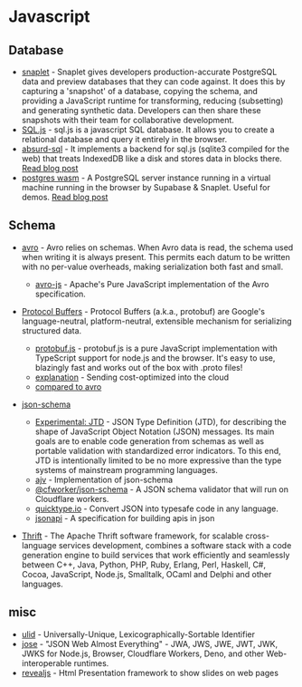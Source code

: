 # Javascript

## Database

- [snaplet](https://docs.snaplet.dev/) - Snaplet gives developers production-accurate PostgreSQL data and preview databases that they can code against. It does this by capturing a 'snapshot' of a database, copying the schema, and providing a JavaScript runtime for transforming, reducing (subsetting) and generating synthetic data. Developers can then share these snapshots with their team for collaborative development.
- [SQL.js](https://sql.js.org/#/) - sql.js is a javascript SQL database. It allows you to create a relational database and query it entirely in the browser.
- [absurd-sql](https://github.com/jlongster/absurd-sql) - It implements a backend for sql.js (sqlite3 compiled for the web) that treats IndexedDB like a disk and stores data in blocks there. [Read blog post](https://jlongster.com/future-sql-web)
- [postgres wasm](https://github.com/snaplet/postgres-wasm) - A PostgreSQL server instance running in a virtual machine running in the browser
by Supabase & Snaplet. Useful for demos. [Read blog post](https://supabase.com/blog/postgres-wasm)

## Schema

- [avro](https://avro.apache.org/docs/) - Avro relies on schemas. When Avro data is read, the schema used when writing it is always present. This permits each datum to be written with no per-value overheads, making serialization both fast and small.
  - [avro-js](https://www.npmjs.com/package/avro-js) - Apache's Pure JavaScript implementation of the Avro specification.

- [Protocol Buffers](https://github.com/protocolbuffers/protobuf) - Protocol Buffers (a.k.a., protobuf) are Google's language-neutral, platform-neutral, extensible mechanism for serializing structured data.
  - [protobuf.js](https://github.com/protobufjs/protobuf.js/) - protobuf.js is a pure JavaScript implementation with TypeScript support for node.js and the browser. It's easy to use, blazingly fast and works out of the box with .proto files!
  - [explanation](https://blog.basyskom.com/2020/protobuf-for-iot) - Sending cost-optimized into the cloud
  - [compared to avro](https://blog.basyskom.com/2021/what-is-apache-avro-compared-to-protobuf)

- [json-schema](https://json-schema.org/)
  - [Experimental: JTD](https://jsontypedef.com/) - JSON Type Definition (JTD), for describing the shape of JavaScript Object Notation (JSON) messages. Its main goals are to enable code generation from schemas as well as portable validation with standardized error indicators. To this end, JTD is intentionally limited to be no more expressive than the type systems of mainstream programming languages.
  - [ajv](https://github.com/ajv-validator/ajv) - Implementation of json-schema
  - [@cfworker/json-schema](https://github.com/cfworker/cfworker/blob/main/packages/json-schema/README.md) - A JSON schema validator that will run on Cloudflare workers.
  - [quicktype.io](https://quicktype.io/) - Convert JSON into typesafe code in any language.
  - [jsonapi](https://jsonapi.org/) - A specification for building apis in json

- [Thrift](https://thrift.apache.org/) - The Apache Thrift software framework, for scalable cross-language services development, combines a software stack with a code generation engine to build services that work efficiently and seamlessly between C++, Java, Python, PHP, Ruby, Erlang, Perl, Haskell, C#, Cocoa, JavaScript, Node.js, Smalltalk, OCaml and Delphi and other languages.


## misc

- [ulid](https://github.com/ulid) - Universally-Unique, Lexicographically-Sortable Identifier
- [jose](https://github.com/panva/jose) - "JSON Web Almost Everything" - JWA, JWS, JWE, JWT, JWK, JWKS for Node.js, Browser, Cloudflare Workers, Deno, and other Web-interoperable runtimes.
- [revealjs](https://revealjs.com/#/2) - Html Presentation framework to show slides on web pages

